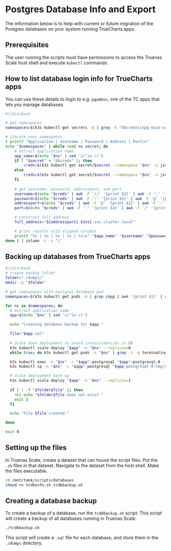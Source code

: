 # Postgres Database Info and Export

The information below is to help with current or future migration of the Postgres databases on your system running TrueCharts apps.

## Prerequisites

The user running the scripts must have permissions to access the Truenas Scale host shell and execute `kubectl` commands.

## How to list database login info for TrueCharts apps

You can use these details to login to e.g. `pgadmin`, one of the TC apps that lets you manage databases.

```bash title="tcdbinfo.sh"
#!/bin/bash

# get namespaces
namespaces=$(k3s kubectl get secrets -A | grep -E "dbcreds|cnpg-main-urls" | awk '{print $1, $2}')

# iterate over namespaces
( printf "Application | Username | Password | Address | Port\n"
echo "$namespaces" | while read ns secret; do
    # extract application name
    app_name=$(echo "$ns" | sed 's/^ix-//')
    if [ "$secret" = "dbcreds" ]; then
        creds=$(k3s kubectl get secret/$secret --namespace "$ns" -o jsonpath='{.data.url}' | base64 -d)
    else
        creds=$(k3s kubectl get secret/$secret --namespace "$ns" -o jsonpath='{.data.std}' | base64 -d)
    fi
    
    # get username, password, addresspart, and port
    username=$(echo "$creds" | awk -F '//' '{print $2}' | awk -F ':' '{print $1}')
    password=$(echo "$creds" | awk -F ':' '{print $3}' | awk -F '@' '{print $1}')
    addresspart=$(echo "$creds" | awk -F '@' '{print $2}' | awk -F ':' '{print $1}')
    port=$(echo "$creds" | awk -F ':' '{print $4}' | awk -F '/' '{print $1}')

    # construct full address
    full_address="${addresspart}.${ns}.svc.cluster.local"

    # print results with aligned columns
    printf "%s | %s | %s | %s | %s\n" "$app_name" "$username" "$password" "$full_address" "$port"
done ) | column -t -s "|"
```
## Backing up databases from TrueCharts apps

```bash title="tcdbbackup.sh"
#!/bin/bash
# create backup folder
folder="./dumps/"
mkdir -p "$folder"

# get namespaces with postgres database pod
namespaces=$(k3s kubectl get pods -A | grep cnpg | awk '{print $1}' | sort -nu)

for ns in $namespaces; do
  # extract application name
  app=$(echo "$ns" | sed 's/^ix-//')

  echo "Creating database backup for $app."

  file="$app.sql"
  
  # Scale down deployment to avoid inconsistencies in DB
  k3s kubectl scale deploy "$app" -n "$ns" --replicas=0
  while true; do k3s kubectl get pods -n "$ns" | grep -i -q terminating || break; done;

  k3s kubectl exec -n "$ns" -c "$app"-postgresql "$app"-postgresql-0 -- bash -c 'PGPASSWORD=$POSTGRES_PASSWORD pg_dump -Fc -U $POSTGRES_USER -d $POSTGRES_DB -f /tmp/'$file
  k3s kubectl cp -n "$ns" -c "$app"-postgresql "$app-postgresql-0:tmp/$file" $folder$file

  # Scale deployment back up
  k3s kubectl scale deploy "$app" -n "$ns" --replicas=1
  
  if [ ! -f "$folder$file" ]; then
    >&2 echo "$folder$file does not exist."
    exit 1
  fi

  echo "File $file created."

done

exit 0
```

## Setting up the files

In Truenas Scale, create a dataset that can house the script files. Put the `.sh` files in that dataset. Navigate to the dataset from the host shell. Make the files executable.

```bash
cd /mnt/tank/scripts/databases
chmod +x tcdbinfo.sh tcdbbackup.sh
```

## Creating a database backup

To create a backup of a database, run the `tcdbbackup.sh` script. This script will create a backup of all databases running in Truenas Scale.

```bash
./tcdbbackup.sh
```

This script will create a `.sql` file for each database, and store them in the `./dumps` directory.


